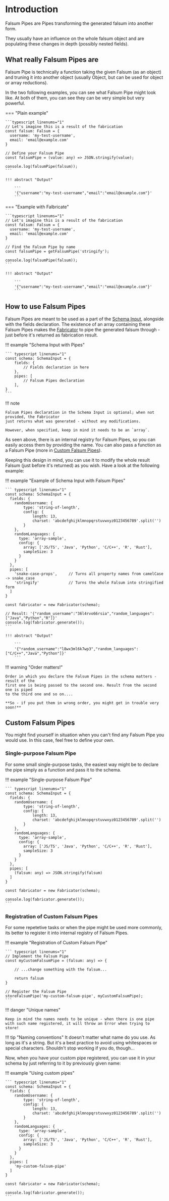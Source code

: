 # Introduction

Falsum Pipes are Pipes transforming the generated falsum into another form.

They usually have an influence on the whole falsum object and are populating
these changes in depth (possibly nested fields).

## What really Falsum Pipes are

Falsum Pipe is technically a function taking the given Falsum (as an object)
and truning it into another object (usually Object, but can be used for object
or array reductions).

In the two following examples, you can see what Falsum Pipe might look like.
At both of them, you can see they can be very simple but very powerful.

=== "Plain example"

    ```typescript linenums="1"
    // Let's imagine this is a result of the fabrication
    const falsum: Falsum = {
      username: 'my-test-username',
      email: 'email@example.com'
    }

    // Define your Falsum Pipe
    const falsumPipe = (value: any) => JSON.stringify(value);

    console.log(falsumPipe(falsum));
    ```

    !!! abstract "Output"

        ```
        '{"username":"my-test-username","email":"email@example.com"}'
        ```

=== "Example with Falbricate"

    ```typescript linenums="1"
    // Let's imagine this is a result of the fabrication
    const falsum: Falsum = {
      username: 'my-test-username',
      email: 'email@example.com'
    }

    // Find the Falsum Pipe by name
    const falsumPipe = getFalsumPipe('stringify');

    console.log(falsumPipe(falsum));
    ```

    !!! abstract "Output"

        ```
        '{"username":"my-test-username","email":"email@example.com"}'
        ```

## How to use Falsum Pipes

Falsum Pipes are meant to be used as a part of the [Schema Input](../../Building-Blocks/02_schema-input.md),
alongside with the fields declaration. The existence of an array containing these Falsum Pipes makes
the [Fabricator](../../Building-Blocks/04_fabricator.md) to pipe the generated falsum through - just
before it's returned as fabrication result.

!!! example "Schema Input with Pipes"

    ``` typescript linenums="1"
    const schema: SchemaInput = {
        fields: {
            // Fields declaration in here
        },
        pipes: [
            // Falsum Pipes declaration
        ],
    }
    ```

!!! note

    Falsum Pipes declaration in the Schema Input is optional; when not provided, the Fabricator
    just returns what was generated - without any modifications.

    However, when specified, keep in mind it needs to be an `array`.

As seen above, there is an internal registry for Falsum Pipes, so you can easily access
them by providing the name. You can also pass a function as a Falsum Pipe (more in
[Custom Falsum Pipes](#custom-falsum-pipes)).

Keeping this design in mind, you can use it to modify the whole result Falsum
(just before it's returned) as you wish. Have a look at the following example:

!!! example "Example of Schema Input with Falsum Pipes"

    ``` typescript linenums="1"
    const schema: SchemaInput = {
      fields: {
        randomUsername: {
            type: 'string-of-length',
            config: {
                length: 13,
                charset: 'abcdefghijklmnopqrstuvwxyz0123456789'.split('')
            }
        },
        randomLanguages: {
          type: 'array-sample',
          config: {
            array: ['JS/TS', 'Java', 'Python', 'C/C++', 'R', 'Rust'],
            sampleSize: 3
          }
        }
      },
      pipes: [
        'snake-case-props',     // Turns all property names from camelCase -> snake_case
        'stringify'             // Turns the whole Falsum into stringified form
      ]
    }

    const fabricator = new Fabricator(schema);

    // Result: '{"random_username":"36l4rvo66rsia","random_languages":["Java","Python","R"]}'
    console.log(fabricator.generate());
    ```

    !!! abstract "Output"

        ```
        '{"random_username":"l8wx3ml6k7wp3","random_languages":["C/C++","Java","Python"]}'
        ```

!!! warning "Order matters!"

    Order in which you declare the Falsum Pipes in the schema matters - result of the
    first one is being passed to the second one. Result from the second one is piped
    to the third one and so on....

    **So - if you put them in wrong order, you might get in trouble very soon!**

## Custom Falsum Pipes

You might find yourself in situation when you can't find any Falsum Pipe you would use.
In this case, feel free to define your own.

### Single-purpose Falsum Pipe

For some small single-purpose tasks, the easiest way might be to declare the pipe simply
as a function and pass it to the schema.

!!! example "Single-purpose Falsum Pipe"

    ``` typescript linenums="1"
    const schema: SchemaInput = {
      fields: {
        randomUsername: {
            type: 'string-of-length',
            config: {
                length: 13,
                charset: 'abcdefghijklmnopqrstuvwxyz0123456789'.split('')
            }
        },
        randomLanguages: {
          type: 'array-sample',
          config: {
            array: ['JS/TS', 'Java', 'Python', 'C/C++', 'R', 'Rust'],
            sampleSize: 3
          }
        }
      },
      pipes: [
        (falsum: any) => JSON.stringify(falsum)
      ]
    }

    const fabricator = new Fabricator(schema);

    console.log(fabricator.generate());
    ```

### Registration of Custom Falsum Pipes

For some repetetive tasks or when the pipe might be used more commonly, its better
to register it into internal registry of Falsum Pipes.

!!! example "Registration of Custom Falsum Pipe"

    ``` typescript linenums="1"
    // Implement the Falsum Pipe
    const myCustomFalsumPipe = (falsum: any) => {

        // ...change something with the falsum...

        return falsum
    }

    // Register the Falsum Pipe
    storeFalsumPipe('my-custom-falsum-pipe', myCustomFalsumPipe);
    ```

!!! danger "Unique names"

    Keep in mind the names needs to be unique - when there is one pipe
    with such name registered, it will throw an Error when trying to store!

!!! tip "Naming conventions"
It doesn't matter what name do you use. As long as it's a string. But
it's a best practice to avoid using whitespaces or special characters.
Shouldn't stop working if you do, though...

Now, when you have your custom pipe registered, you can use it in your schema
by just referring to it by previously given name:

!!! example "Using custom pipes"

    ``` typescript linenums="1"
    const schema: SchemaInput = {
      fields: {
        randomUsername: {
            type: 'string-of-length',
            config: {
                length: 13,
                charset: 'abcdefghijklmnopqrstuvwxyz0123456789'.split('')
            }
        },
        randomLanguages: {
          type: 'array-sample',
          config: {
            array: ['JS/TS', 'Java', 'Python', 'C/C++', 'R', 'Rust'],
            sampleSize: 3
          }
        }
      },
      pipes: [
        'my-custom-falsum-pipe'
      ]
    }

    const fabricator = new Fabricator(schema);

    console.log(fabricator.generate());
    ```
